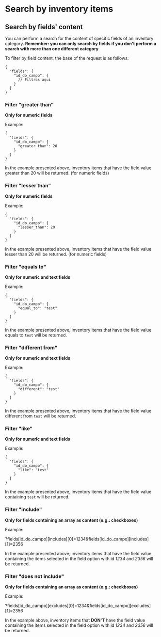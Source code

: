 # Search by inventory items

## Search by fields' content

You can perform a search for the content of specific fields of an inventory category. 
__Remember: you can only search by fields if you don't perform a search with more than one different category__

To filter by field content, the base of the request is as follows:

    {
      "fields": {
        "id_do_campo": {
          // Filtros aqui
        }
      }
    }

### Filter "greater than"

__Only for numeric fields__

Example:

    {
      "fields": {
        "id_do_campo": {
          "greater_than": 20
        }
      }
    }

In the example presented above, inventory items that have the field value greater than 20 will be returned. (for numeric fields)

### Filter "lesser than"

__Only for numeric fields__

Example:

    {
      "fields": {
        "id_do_campo": {
          "lesser_than": 20
        }
      }
    }

In the example presented above, inventory items that have the field value lesser than 20 will be returned. (for numeric fields)

### Filter "equals to"

__Only for numeric and text fields__

Example:

    {
      "fields": {
        "id_do_campo": {
          "equal_to": "test"
        }
      }
    }

In the example presented above, inventory items that have the field value equals to `test` will be returned.

### Filter "different from"

__Only for numeric and text fields__

Example:

    {
      "fields": {
        "id_do_campo": {
          "different": "test"
        }
      }
    }

In the example presented above, inventory items that have the field value different from `test` will be returned.

### Filter "like"

__Only for numeric and text fields__

Example:

    {
      "fields": {
        "id_do_campo": {
          "like": "test"
        }
      }
    }

In the example presented above, inventory items that have the field value containing `test` will be returned.

### Filter "include"

__Only for fields containing an array as content (e.g.: checkboxes)__

Example:

   ?fields[id_do_campo][includes][0]=1234&fields[id_do_campo][includes][1]=2356

In the example presented above, inventory items that have the field value containing the items selected in the field option with id *1234* and *2356* will be returned.

### Filter "does not include"

__Only for fields containing an array as content (e.g.: checkboxes)__

Example:

   ?fields[id_do_campo][excludes][0]=1234&fields[id_do_campo][excludes][1]=2356

In the example above, inventory items that __DON'T__ have the field value containing the items selected in the field option with id *1234* and *2356* will be returned.